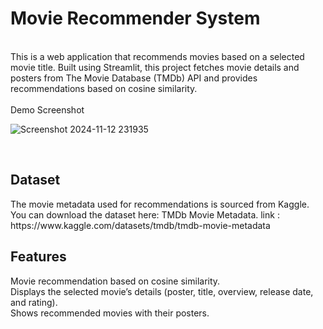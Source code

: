 <h1>Movie Recommender System</h1>
<br> 
This is a web application that recommends movies based on a selected movie title. Built using 
Streamlit, this project fetches movie details and posters from The Movie Database (TMDb) API 
and provides recommendations based on cosine similarity.
<br>
<br>
Demo Screenshot

![Screenshot 2024-11-12 231935](https://github.com/user-attachments/assets/76c05048-b4f7-43b1-b65e-855748617ba8)



<br> 
<h2>Dataset</h2>
The movie metadata used for recommendations is sourced from Kaggle. You can download the dataset here: TMDb Movie Metadata.
link : https://www.kaggle.com/datasets/tmdb/tmdb-movie-metadata
<br> 
<h2>Features</h2>
Movie recommendation based on cosine similarity.<br>
Displays the selected movie’s details (poster, title, overview, release date, and rating).<br>
Shows recommended movies with their posters.<br>
<br> 
